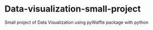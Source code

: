 # Data-visualization-small-project
Small project of Data Visualization using pyWaffle package with python 
